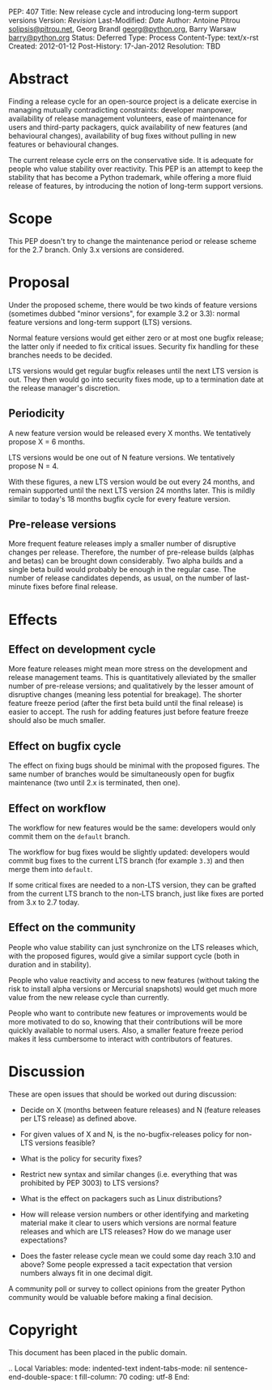 PEP: 407 Title: New release cycle and introducing long-term support
versions Version: $Revision$ Last-Modified: $Date$ Author: Antoine
Pitrou <solipsis@pitrou.net>, Georg Brandl <georg@python.org>, Barry
Warsaw <barry@python.org> Status: Deferred Type: Process Content-Type:
text/x-rst Created: 2012-01-12 Post-History: 17-Jan-2012 Resolution: TBD

Abstract
========

Finding a release cycle for an open-source project is a delicate
exercise in managing mutually contradicting constraints: developer
manpower, availability of release management volunteers, ease of
maintenance for users and third-party packagers, quick availability of
new features (and behavioural changes), availability of bug fixes
without pulling in new features or behavioural changes.

The current release cycle errs on the conservative side. It is adequate
for people who value stability over reactivity. This PEP is an attempt
to keep the stability that has become a Python trademark, while offering
a more fluid release of features, by introducing the notion of long-term
support versions.

Scope
=====

This PEP doesn't try to change the maintenance period or release scheme
for the 2.7 branch. Only 3.x versions are considered.

Proposal
========

Under the proposed scheme, there would be two kinds of feature versions
(sometimes dubbed "minor versions", for example 3.2 or 3.3): normal
feature versions and long-term support (LTS) versions.

Normal feature versions would get either zero or at most one bugfix
release; the latter only if needed to fix critical issues. Security fix
handling for these branches needs to be decided.

LTS versions would get regular bugfix releases until the next LTS
version is out. They then would go into security fixes mode, up to a
termination date at the release manager's discretion.

Periodicity
-----------

A new feature version would be released every X months. We tentatively
propose X = 6 months.

LTS versions would be one out of N feature versions. We tentatively
propose N = 4.

With these figures, a new LTS version would be out every 24 months, and
remain supported until the next LTS version 24 months later. This is
mildly similar to today's 18 months bugfix cycle for every feature
version.

Pre-release versions
--------------------

More frequent feature releases imply a smaller number of disruptive
changes per release. Therefore, the number of pre-release builds (alphas
and betas) can be brought down considerably. Two alpha builds and a
single beta build would probably be enough in the regular case. The
number of release candidates depends, as usual, on the number of
last-minute fixes before final release.

Effects
=======

Effect on development cycle
---------------------------

More feature releases might mean more stress on the development and
release management teams. This is quantitatively alleviated by the
smaller number of pre-release versions; and qualitatively by the lesser
amount of disruptive changes (meaning less potential for breakage). The
shorter feature freeze period (after the first beta build until the
final release) is easier to accept. The rush for adding features just
before feature freeze should also be much smaller.

Effect on bugfix cycle
----------------------

The effect on fixing bugs should be minimal with the proposed figures.
The same number of branches would be simultaneously open for bugfix
maintenance (two until 2.x is terminated, then one).

Effect on workflow
------------------

The workflow for new features would be the same: developers would only
commit them on the `default` branch.

The workflow for bug fixes would be slightly updated: developers would
commit bug fixes to the current LTS branch (for example `3.3`) and then
merge them into `default`.

If some critical fixes are needed to a non-LTS version, they can be
grafted from the current LTS branch to the non-LTS branch, just like
fixes are ported from 3.x to 2.7 today.

Effect on the community
-----------------------

People who value stability can just synchronize on the LTS releases
which, with the proposed figures, would give a similar support cycle
(both in duration and in stability).

People who value reactivity and access to new features (without taking
the risk to install alpha versions or Mercurial snapshots) would get
much more value from the new release cycle than currently.

People who want to contribute new features or improvements would be more
motivated to do so, knowing that their contributions will be more
quickly available to normal users. Also, a smaller feature freeze period
makes it less cumbersome to interact with contributors of features.

Discussion
==========

These are open issues that should be worked out during discussion:

-   Decide on X (months between feature releases) and N (feature
    releases per LTS release) as defined above.

-   For given values of X and N, is the no-bugfix-releases policy for
    non-LTS versions feasible?

-   What is the policy for security fixes?

-   Restrict new syntax and similar changes (i.e. everything that was
    prohibited by PEP 3003) to LTS versions?

-   What is the effect on packagers such as Linux distributions?

-   How will release version numbers or other identifying and marketing
    material make it clear to users which versions are normal feature
    releases and which are LTS releases? How do we manage user
    expectations?

-   Does the faster release cycle mean we could some day reach 3.10 and
    above? Some people expressed a tacit expectation that version
    numbers always fit in one decimal digit.

A community poll or survey to collect opinions from the greater Python
community would be valuable before making a final decision.

Copyright
=========

This document has been placed in the public domain.

.. Local Variables: mode: indented-text indent-tabs-mode: nil
sentence-end-double-space: t fill-column: 70 coding: utf-8 End:
